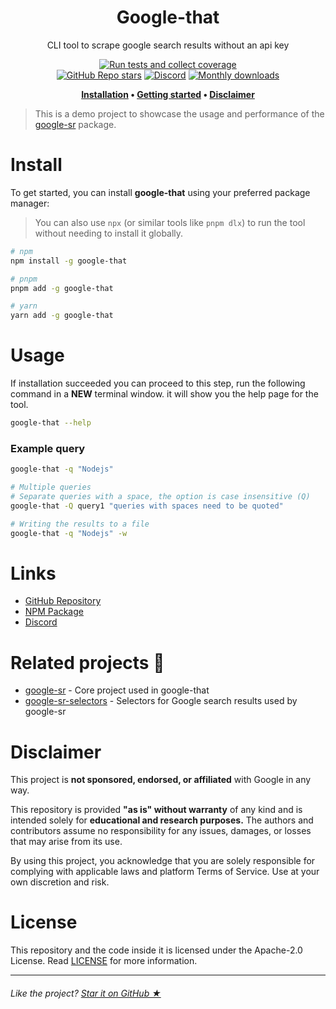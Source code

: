 <h1 align="center">Google-that</h1>

<p align="center">CLI tool to scrape google search results without an api key</p>

<div align="center">

[![Run tests and collect coverage](https://github.com/typicalninja/google-sr/actions/workflows/tests.yml/badge.svg)][test-action]   
[![GitHub Repo stars](https://img.shields.io/github/stars/typicalninja/google-sr?style=flat)][stargazers]
[![Discord](https://img.shields.io/discord/807868280387665970?style=flat)][discord]
[![Monthly downloads](https://img.shields.io/npm/dm/google-that?style=flat)][npm]

</div>

<div align="center">

**[Installation](#install) •
[Getting started](#usage) •
[Disclaimer](#disclaimer)**

</div>


> This is a demo project to showcase the usage and performance of the [google-sr][github-gsr] package.

# Install

To get started, you can install **google-that** using your preferred package manager:

> You can also use `npx` (or similar tools like `pnpm dlx`) to run the tool without needing to install it globally.

```bash
# npm
npm install -g google-that

# pnpm
pnpm add -g google-that

# yarn
yarn add -g google-that
```

# Usage

If installation succeeded you can proceed to this step, run the following command in a **NEW** terminal window. it will show you the help page for the tool.

```bash
google-that --help
```

### Example query

```bash
google-that -q "Nodejs"

# Multiple queries
# Separate queries with a space, the option is case insensitive (Q)
google-that -Q query1 "queries with spaces need to be quoted"

# Writing the results to a file
google-that -q "Nodejs" -w
```

# Links

- [GitHub Repository](https://github.com/typicalninja/google-sr)
- [NPM Package][npm]
- [Discord][discord]

# Related projects 🥂

- [google-sr][github-gsr] - Core project used in google-that
- [google-sr-selectors][github-gsrs] - Selectors for Google search results used by google-sr

# Disclaimer

This project is **not sponsored, endorsed, or affiliated** with Google in any way.

This repository is provided **"as is" without warranty** of any kind and is intended solely for **educational and research purposes.** The authors and contributors assume no responsibility for any issues, damages, or losses that may arise from its use.

By using this project, you acknowledge that you are solely responsible for complying with applicable laws and platform Terms of Service. Use at your own discretion and risk.

# License

This repository and the code inside it is licensed under the Apache-2.0 License. Read [LICENSE](./LICENSE) for more information.

---

###### Like the project? [Star it on GitHub ★][github]


[npm]: https://www.npmjs.com/package/google-that
[github-gsr]: https://github.com/typicalninja/google-sr/tree/master/packages/google-sr
[github-gsrs]: https://github.com/typicalninja/google-sr/tree/master/packages/google-sr-selectors
[stargazers]: https://github.com/typicalninja/google-sr/stargazers  
[github]: https://github.com/typicalninja/google-sr  
[github-issues]: https://github.com/typicalninja/google-sr/issues
[discord]: https://discord.gg/ynwckXS9T2  
[test-action]: https://github.com/typicalninja/google-sr/actions/workflows/tests.yml  
[api-docs]: https://typicalninja.github.io/google-sr/  
[mirror-codeberg]: https://codeberg.org/typicalninja/google-sr  
[codefactor]: https://www.codefactor.io/repository/github/typicalninja/google-sr
[codecov]: https://codecov.io/gh/typicalninja/google-sr